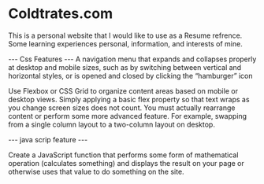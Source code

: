 # Coldtrates.com

This is a personal website that I would like to use as a Resume refrence. Some learning experiences personal, information, and interests of mine.


--- Css Features ---
A navigation menu that expands and collapses properly at desktop and mobile sizes, such as by switching between vertical and horizontal styles, or is opened and closed by clicking the “hamburger” icon

Use Flexbox or CSS Grid to organize content areas based on mobile or desktop views. Simply applying a basic flex property so that text wraps as you change screen sizes does not count. You must actually rearrange content or perform some more advanced feature. For example, swapping from a single column layout to a two-column layout on desktop.

--- java scrip feature ---

Create a JavaScript function that performs some form of mathematical operation (calculates something) and displays the result on your page or otherwise uses that value to do something on the site.

